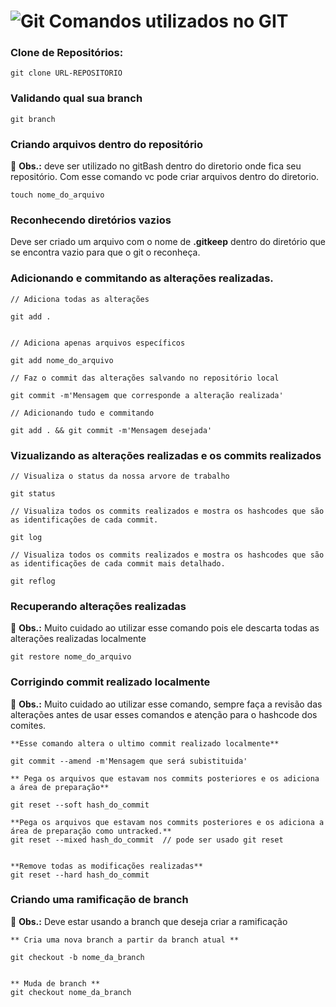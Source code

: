 # ![Git](https://img.shields.io/badge/git-%23F05033.svg?style=for-the-badge&logo=git&logoColor=white) Comandos utilizados no GIT

### Clone de Repositórios:

```
git clone URL-REPOSITORIO
```
### Validando qual sua branch
```
git branch
```
### Criando arquivos dentro do repositório

🚨 **Obs.:** deve ser utilizado no gitBash dentro do diretorio onde fica seu repositório. Com esse comando vc pode criar arquivos dentro do diretorio.
```
touch nome_do_arquivo
```

### Reconhecendo diretórios vazios
    
Deve ser criado um arquivo com o nome de **.gitkeep** dentro do diretório que se encontra vazio para que o git o reconheça. 


### Adicionando e commitando as alterações realizadas.

```
// Adiciona todas as alterações

git add .


// Adiciona apenas arquivos específicos

git add nome_do_arquivo

// Faz o commit das alterações salvando no repositório local

git commit -m'Mensagem que corresponde a alteração realizada'

// Adicionando tudo e commitando

git add . && git commit -m'Mensagem desejada'

```

### Vizualizando as alterações realizadas e os commits realizados

```
// Visualiza o status da nossa arvore de trabalho 

git status

// Visualiza todos os commits realizados e mostra os hashcodes que são as identificações de cada commit.

git log

// Visualiza todos os commits realizados e mostra os hashcodes que são as identificações de cada commit mais detalhado.

git reflog

```

### Recuperando alterações realizadas

🚨 **Obs.:** Muito cuidado ao utilizar esse comando pois ele descarta todas as alterações realizadas localmente 

```
git restore nome_do_arquivo
```

### Corrigindo commit realizado localmente

🚨 **Obs.:** Muito cuidado ao utilizar esse comando, sempre faça a revisão das alterações antes de usar esses comandos e atenção para o hashcode dos comites. 

```
**Esse comando altera o ultimo commit realizado localmente**

git commit --amend -m'Mensagem que será subistituida'

** Pega os arquivos que estavam nos commits posteriores e os adiciona a área de preparação**

git reset --soft hash_do_commit 

**Pega os arquivos que estavam nos commits posteriores e os adiciona a área de preparação como untracked.**
git reset --mixed hash_do_commit  // pode ser usado git reset


**Remove todas as modificações realizadas**
git reset --hard hash_do_commit 

```

### Criando uma ramificação de branch

🚨 **Obs.:** Deve estar usando a branch que deseja criar a ramificação

```
** Cria uma nova branch a partir da branch atual **

git checkout -b nome_da_branch


** Muda de branch **
git checkout nome_da_branch
```
